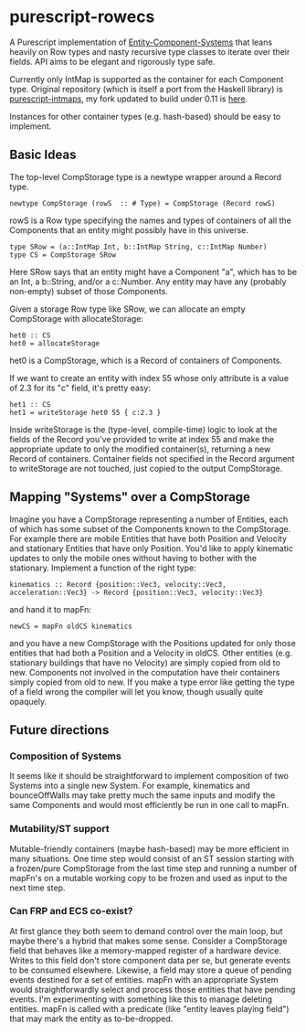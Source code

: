 # purescript-rowecs

A Purescript implementation of [Entity-Component-Systems](https://en.wikipedia.org/wiki/Entity%E2%80%93component%E2%80%93system) that leans heavily on Row types and nasty recursive type classes to iterate over their fields. API aims to be elegant and rigorously type safe.

Currently only IntMap is supported as the container for each Component type. Original repository (which is itself a port from the Haskell library) is [purescript-intmaps](https://github.com/tel/purescript-intmaps), my fork updated to build under 0.11 is [here](https://github.com/Gerstacker/purescript-intmaps).

Instances for other container types (e.g. hash-based) should be easy to implement.

## Basic Ideas

The top-level CompStorage type is a newtype wrapper around a Record type.

~~~
newtype CompStorage (rowS  :: # Type) = CompStorage (Record rowS)
~~~

rowS is a Row type specifying the names and types of containers of all the Components that an entity might possibly have in this universe.

~~~
type SRow = (a::IntMap Int, b::IntMap String, c::IntMap Number)
type CS = CompStorage SRow
~~~

Here SRow says that an entity might have a Component "a", which has to be an Int, a b::String, and/or a c::Number. Any entity may have any (probably non-empty) subset of those Components.

Given a storage Row type like SRow, we can allocate an empty CompStorage with allocateStorage:

~~~
het0 :: CS
het0 = allocateStorage
~~~

het0 is a CompStorage, which is a Record of containers of Components.

If we want to create an entity with index 55 whose only attribute is a value of 2.3 for its "c" field, it's pretty easy:

~~~
het1 :: CS
het1 = writeStorage het0 55 { c:2.3 }
~~~

Inside writeStorage is the (type-level, compile-time) logic to look at the fields of the Record you've provided to write at index 55 and make the appropriate update to only the modified container(s), returning a new Record of containers. Container fields not specified in the Record argument to writeStorage are not touched, just copied to the output CompStorage.


## Mapping "Systems" over a CompStorage

Imagine you have a CompStorage representing a number of Entities, each of which has some subset of the Components known to the CompStorage. For example there are mobile Entities that have both Position and Velocity and stationary Entities that have only Position. You'd like to apply kinematic updates to only the mobile ones without having to bother with the stationary. Implement a function of the right type:

~~~
kinematics :: Record {position::Vec3, velocity::Vec3, acceleration::Vec3} -> Record {position::Vec3, velocity::Vec3}
~~~

and hand it to mapFn:

~~~
newCS = mapFn oldCS kinematics
~~~

and you have a new CompStorage with the Positions updated for only those entities that had both a Position and a Velocity in oldCS. Other entities (e.g. stationary buildings that have no Velocity) are simply copied from old to new. Components not involved in the computation have their containers simply copied from old to new. If you make a type error like getting the type of a field wrong the compiler will let you know, though usually quite opaquely.

## Future directions

### Composition of Systems
It seems like it should be straightforward to implement composition of two Systems into a single new System. For example, kinematics and bounceOffWalls may take pretty much the same inputs and modify the same Components and would most efficiently be run in one call to mapFn.

### Mutability/ST support
Mutable-friendly containers (maybe hash-based) may be more efficient in many situations. One time step would consist of an ST session starting with a frozen/pure CompStorage from the last time step and running a number of mapFn's on a mutable working copy to be frozen and used as input to the next time step.

### Can FRP and ECS co-exist?
At first glance they both seem to demand control over the main loop, but maybe there's a hybrid that makes some sense. Consider a CompStorage field that behaves like a memory-mapped register of a hardware device. Writes to this field don't store component data per se, but generate events to be consumed elsewhere. Likewise, a field may store a queue of pending events destined for a set of entities. mapFn with an appropriate System would straightforwardly select and process those entities that have pending events.
I'm experimenting with something like this to manage deleting entities. mapFn is called with a predicate (like "entity leaves playing field") that may mark the entity as to-be-dropped.
